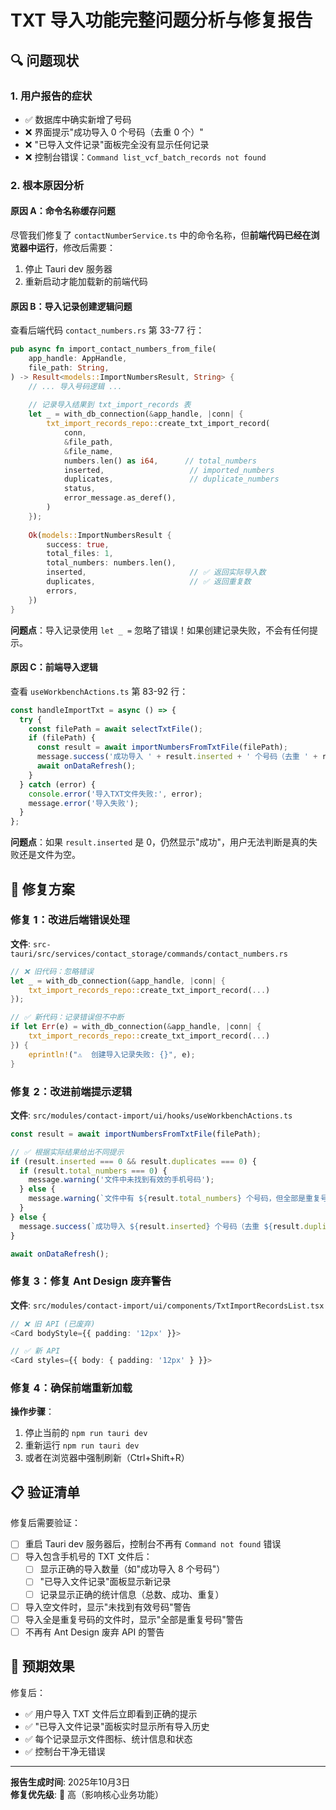 # TXT 导入功能完整问题分析与修复报告

## 🔍 问题现状

### 1. 用户报告的症状
- ✅ 数据库中确实新增了号码
- ❌ 界面提示"成功导入 0 个号码（去重 0 个）"
- ❌ "已导入文件记录"面板完全没有显示任何记录
- ❌ 控制台错误：`Command list_vcf_batch_records not found`

### 2. 根本原因分析

#### 原因 A：命令名称缓存问题
尽管我们修复了 `contactNumberService.ts` 中的命令名称，但**前端代码已经在浏览器中运行**，修改后需要：
1. 停止 Tauri dev 服务器
2. 重新启动才能加载新的前端代码

#### 原因 B：导入记录创建逻辑问题
查看后端代码 `contact_numbers.rs` 第 33-77 行：

```rust
pub async fn import_contact_numbers_from_file(
    app_handle: AppHandle,
    file_path: String,
) -> Result<models::ImportNumbersResult, String> {
    // ... 导入号码逻辑 ...
    
    // 记录导入结果到 txt_import_records 表
    let _ = with_db_connection(&app_handle, |conn| {
        txt_import_records_repo::create_txt_import_record(
            conn,
            &file_path,
            &file_name,
            numbers.len() as i64,      // total_numbers
            inserted,                   // imported_numbers  
            duplicates,                 // duplicate_numbers
            status,
            error_message.as_deref(),
        )
    });
    
    Ok(models::ImportNumbersResult {
        success: true,
        total_files: 1,
        total_numbers: numbers.len(),
        inserted,                       // ✅ 返回实际导入数
        duplicates,                     // ✅ 返回重复数
        errors,
    })
}
```

**问题点**：导入记录使用 `let _ =` 忽略了错误！如果创建记录失败，不会有任何提示。

#### 原因 C：前端导入逻辑
查看 `useWorkbenchActions.ts` 第 83-92 行：

```typescript
const handleImportTxt = async () => {
  try {
    const filePath = await selectTxtFile();
    if (filePath) {
      const result = await importNumbersFromTxtFile(filePath);
      message.success('成功导入 ' + result.inserted + ' 个号码（去重 ' + result.duplicates + ' 个）');
      await onDataRefresh();
    }
  } catch (error) {
    console.error('导入TXT文件失败:', error);
    message.error('导入失败');
  }
};
```

**问题点**：如果 `result.inserted` 是 0，仍然显示"成功"，用户无法判断是真的失败还是文件为空。

## 🔧 修复方案

### 修复 1：改进后端错误处理

**文件**: `src-tauri/src/services/contact_storage/commands/contact_numbers.rs`

```rust
// ❌ 旧代码：忽略错误
let _ = with_db_connection(&app_handle, |conn| {
    txt_import_records_repo::create_txt_import_record(...)
});

// ✅ 新代码：记录错误但不中断
if let Err(e) = with_db_connection(&app_handle, |conn| {
    txt_import_records_repo::create_txt_import_record(...)
}) {
    eprintln!("⚠️  创建导入记录失败: {}", e);
}
```

### 修复 2：改进前端提示逻辑

**文件**: `src/modules/contact-import/ui/hooks/useWorkbenchActions.ts`

```typescript
const result = await importNumbersFromTxtFile(filePath);

// ✅ 根据实际结果给出不同提示
if (result.inserted === 0 && result.duplicates === 0) {
  if (result.total_numbers === 0) {
    message.warning('文件中未找到有效的手机号码');
  } else {
    message.warning(`文件中有 ${result.total_numbers} 个号码，但全部是重复号码`);
  }
} else {
  message.success(`成功导入 ${result.inserted} 个号码（去重 ${result.duplicates} 个）`);
}

await onDataRefresh();
```

### 修复 3：修复 Ant Design 废弃警告

**文件**: `src/modules/contact-import/ui/components/TxtImportRecordsList.tsx`

```typescript
// ❌ 旧 API (已废弃)
<Card bodyStyle={{ padding: '12px' }}>

// ✅ 新 API
<Card styles={{ body: { padding: '12px' } }}>
```

### 修复 4：确保前端重新加载

**操作步骤**：
1. 停止当前的 `npm run tauri dev`
2. 重新运行 `npm run tauri dev`
3. 或者在浏览器中强制刷新（Ctrl+Shift+R）

## 📋 验证清单

修复后需要验证：

- [ ] 重启 Tauri dev 服务器后，控制台不再有 `Command not found` 错误
- [ ] 导入包含手机号的 TXT 文件后：
  - [ ] 显示正确的导入数量（如"成功导入 8 个号码"）
  - [ ] "已导入文件记录"面板显示新记录
  - [ ] 记录显示正确的统计信息（总数、成功、重复）
- [ ] 导入空文件时，显示"未找到有效号码"警告
- [ ] 导入全是重复号码的文件时，显示"全部是重复号码"警告
- [ ] 不再有 Ant Design 废弃 API 的警告

## 🎯 预期效果

修复后：
- ✅ 用户导入 TXT 文件后立即看到正确的提示
- ✅ "已导入文件记录"面板实时显示所有导入历史
- ✅ 每个记录显示文件图标、统计信息和状态
- ✅ 控制台干净无错误

---

**报告生成时间**: 2025年10月3日  
**修复优先级**: 🔴 高（影响核心业务功能）
